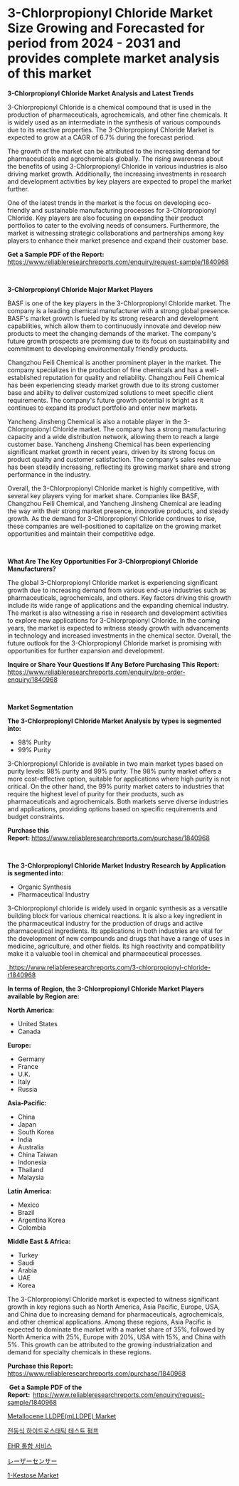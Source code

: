 <p><h1>3-Chlorpropionyl Chloride Market Size Growing and Forecasted for period from 2024 - 2031 and provides complete market analysis of this market</h1></p><p><strong>3-Chlorpropionyl Chloride Market Analysis and Latest Trends</strong></p>
<p><p>3-Chlorpropionyl Chloride is a chemical compound that is used in the production of pharmaceuticals, agrochemicals, and other fine chemicals. It is widely used as an intermediate in the synthesis of various compounds due to its reactive properties. The 3-Chlorpropionyl Chloride Market is expected to grow at a CAGR of 6.7% during the forecast period.</p><p>The growth of the market can be attributed to the increasing demand for pharmaceuticals and agrochemicals globally. The rising awareness about the benefits of using 3-Chlorpropionyl Chloride in various industries is also driving market growth. Additionally, the increasing investments in research and development activities by key players are expected to propel the market further.</p><p>One of the latest trends in the market is the focus on developing eco-friendly and sustainable manufacturing processes for 3-Chlorpropionyl Chloride. Key players are also focusing on expanding their product portfolios to cater to the evolving needs of consumers. Furthermore, the market is witnessing strategic collaborations and partnerships among key players to enhance their market presence and expand their customer base.</p></p>
<p><strong>Get a Sample PDF of the Report:&nbsp;</strong> <a href="https://www.reliableresearchreports.com/enquiry/request-sample/1840968">https://www.reliableresearchreports.com/enquiry/request-sample/1840968</a></p>
<p>&nbsp;</p>
<p><strong>3-Chlorpropionyl Chloride Major Market Players</strong></p>
<p><p>BASF is one of the key players in the 3-Chlorpropionyl Chloride market. The company is a leading chemical manufacturer with a strong global presence. BASF's market growth is fueled by its strong research and development capabilities, which allow them to continuously innovate and develop new products to meet the changing demands of the market. The company's future growth prospects are promising due to its focus on sustainability and commitment to developing environmentally friendly products.</p><p>Changzhou Feili Chemical is another prominent player in the market. The company specializes in the production of fine chemicals and has a well-established reputation for quality and reliability. Changzhou Feili Chemical has been experiencing steady market growth due to its strong customer base and ability to deliver customized solutions to meet specific client requirements. The company's future growth potential is bright as it continues to expand its product portfolio and enter new markets.</p><p>Yancheng Jinsheng Chemical is also a notable player in the 3-Chlorpropionyl Chloride market. The company has a strong manufacturing capacity and a wide distribution network, allowing them to reach a large customer base. Yancheng Jinsheng Chemical has been experiencing significant market growth in recent years, driven by its strong focus on product quality and customer satisfaction. The company's sales revenue has been steadily increasing, reflecting its growing market share and strong performance in the industry.</p><p>Overall, the 3-Chlorpropionyl Chloride market is highly competitive, with several key players vying for market share. Companies like BASF, Changzhou Feili Chemical, and Yancheng Jinsheng Chemical are leading the way with their strong market presence, innovative products, and steady growth. As the demand for 3-Chlorpropionyl Chloride continues to rise, these companies are well-positioned to capitalize on the growing market opportunities and maintain their competitive edge.</p></p>
<p>&nbsp;</p>
<p><strong>What Are The Key Opportunities For 3-Chlorpropionyl Chloride Manufacturers?</strong></p>
<p><p>The global 3-Chlorpropionyl Chloride market is experiencing significant growth due to increasing demand from various end-use industries such as pharmaceuticals, agrochemicals, and others. Key factors driving this growth include its wide range of applications and the expanding chemical industry. The market is also witnessing a rise in research and development activities to explore new applications for 3-Chlorpropionyl Chloride. In the coming years, the market is expected to witness steady growth with advancements in technology and increased investments in the chemical sector. Overall, the future outlook for the 3-Chlorpropionyl Chloride market is promising with opportunities for further expansion and development.</p></p>
<p><strong>Inquire or Share Your Questions If Any Before Purchasing This Report:</strong> <a href="https://www.reliableresearchreports.com/enquiry/pre-order-enquiry/1840968">https://www.reliableresearchreports.com/enquiry/pre-order-enquiry/1840968</a></p>
<p>&nbsp;</p>
<p><strong>Market Segmentation</strong></p>
<p><strong>The 3-Chlorpropionyl Chloride Market Analysis by types is segmented into:</strong></p>
<p><ul><li>98% Purity</li><li>99% Purity</li></ul></p>
<p><p>3-Chlorpropionyl Chloride is available in two main market types based on purity levels: 98% purity and 99% purity. The 98% purity market offers a more cost-effective option, suitable for applications where high purity is not critical. On the other hand, the 99% purity market caters to industries that require the highest level of purity for their products, such as pharmaceuticals and agrochemicals. Both markets serve diverse industries and applications, providing options based on specific requirements and budget constraints.</p></p>
<p><strong>Purchase this Report:&nbsp;</strong><a href="https://www.reliableresearchreports.com/purchase/1840968">https://www.reliableresearchreports.com/purchase/1840968</a></p>
<p>&nbsp;</p>
<p><strong>The 3-Chlorpropionyl Chloride Market Industry Research by Application is segmented into:</strong></p>
<p><ul><li>Organic Synthesis</li><li>Pharmaceutical Industry</li></ul></p>
<p><p>3-Chlorpropionyl chloride is widely used in organic synthesis as a versatile building block for various chemical reactions. It is also a key ingredient in the pharmaceutical industry for the production of drugs and active pharmaceutical ingredients. Its applications in both industries are vital for the development of new compounds and drugs that have a range of uses in medicine, agriculture, and other fields. Its high reactivity and compatibility make it a valuable tool in chemical and pharmaceutical processes.</p></p>
<p><a href="https://www.reliableresearchreports.com/3-chlorpropionyl-chloride-r1840968">&nbsp;https://www.reliableresearchreports.com/3-chlorpropionyl-chloride-r1840968</a></p>
<p><strong>In terms of Region, the 3-Chlorpropionyl Chloride Market Players available by Region are:</strong></p>
<p>
    <p> <strong> North America: </strong>
        <ul>
            <li>United States</li>
            <li>Canada</li>
        </ul>
        </p> 
    <p> <strong> Europe: </strong>
        <ul>
            <li>Germany</li>
            <li>France</li>
            <li>U.K.</li>
            <li>Italy</li>
            <li>Russia</li>
        </ul>
        </p> 
    <p> <strong> Asia-Pacific: </strong>
        <ul>
            <li>China</li>
            <li>Japan</li>
            <li>South Korea</li>
            <li>India</li>
            <li>Australia</li>
            <li>China Taiwan</li>
            <li>Indonesia</li>
            <li>Thailand</li>
            <li>Malaysia</li>
        </ul>
        </p> 
    <p> <strong> Latin America: </strong>
        <ul>
            <li>Mexico</li>
            <li>Brazil</li>
            <li>Argentina Korea</li>
            <li>Colombia</li>
        </ul>
        </p> 
    <p> <strong> Middle East & Africa: </strong>
        <ul>
            <li>Turkey</li>
            <li>Saudi</li>
            <li>Arabia</li>
            <li>UAE</li>
            <li>Korea</li>
        </ul>
    </p>
    </p>
<p><p>The 3-Chlorpropionyl Chloride market is expected to witness significant growth in key regions such as North America, Asia Pacific, Europe, USA, and China due to increasing demand for pharmaceuticals, agrochemicals, and other chemical applications. Among these regions, Asia Pacific is expected to dominate the market with a market share of 35%, followed by North America with 25%, Europe with 20%, USA with 15%, and China with 5%. This growth can be attributed to the growing industrialization and demand for specialty chemicals in these regions.</p></p>
<p><strong>Purchase this Report: </strong><a href="https://www.reliableresearchreports.com/purchase/1840968">https://www.reliableresearchreports.com/purchase/1840968</a></p>
<p>&nbsp;<strong>Get a Sample PDF of the Report:&nbsp;&nbsp;</strong><a href="https://www.reliableresearchreports.com/enquiry/request-sample/1840968">https://www.reliableresearchreports.com/enquiry/request-sample/1840968</a></p>
<p><strong></strong></p>
<p><p><a href="https://github.com/jerrycopelandthomaswsqd8q/Market-Research-Report-List-3/blob/main/metallocene-lldpemlldpe-market.md">Metallocene LLDPE(mLLDPE) Market</a></p><p><a href="https://github.com/mithunmistry2258/Market-Research-Report-List-1/blob/main/2706661144379.md">전동식 하이드로스태틱 테스트 펌프</a></p><p><a href="https://github.com/konokaryan/Market-Research-Report-List-1/blob/main/2494222144380.md">EHR 통합 서비스</a></p><p><a href="https://github.com/KaliMetz2023/Market-Research-Report-List-1/blob/main/1170946138334.md">レーザーセンサー</a></p><p><a href="https://github.com/brenzgnarento/Market-Research-Report-List-3/blob/main/1-kestose-market.md">1-Kestose Market</a></p></p>
